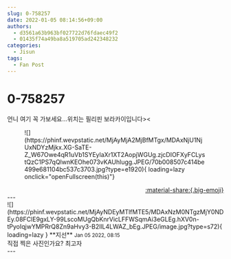 ```yaml
---
slug: 0-758257
date: 2022-01-05 08:14:56+09:00
authors:
  - d3561a63b963bf027722d76fdaec49f2
  - 01435f74a49ba8a519705ad242348232
categories:
  - Jisun
tags:
  - Fan Post
---
```


# 0-758257

<div class="post-container" markdown="1">
<div class="content-container md-sidebar__scrollwrap" markdown="1">

언니 여기 꼭 가보세요...위치는 필리핀 보라카이입니다&gt;&lt;
<figure markdown="1">
![](https://phinf.wevpstatic.net/MjAyMjA2MjBfMTgx/MDAxNjU1NjUxNDYzMjkx.XG-SaTE-Z_W67Owe4qR1uVb1SYEylaXr1XT2AopjWGUg.zjcDIOFXyFCLystQzC1PS7qQlwnKEOhe073vKAUhlugg.JPEG/70b008507c414be499e681104bc537c3703.jpg?type=e1920){ loading=lazy onclick="openFullscreen(this)"}
</figure>


</div>
</div>

<div style="text-align: right;" markdown="1">
<a href="https://weverse.io/fromis9/fanpost/0-758257" style="text-align: right;">:material-share:{.big-emoji}</a>
</div>
---

<div class="comments-container md-sidebar__scrollwrap" markdown="1">
<div class="comment" markdown="1">
<div class='id-container' markdown="1">
![](https://phinf.wevpstatic.net/MjAyNDEyMTlfMTE5/MDAxNzM0NTgzMjY0NDEy.08FClE9gxLY-99LscoMUgQbKnrVicLFFWSqmAi3eGLEg.hXV0n-tPyoIqjwYMPRrQ8Zn9aHvy3-B2llL4LWAZ_bEg.JPEG/image.jpg?type=s72){ loading=lazy }
**<span class="artist">지선</span>** <small>Jan 05 2022, 08:15</small><br>
</div>
<div class='comment-body' markdown="1">
직접 찍은 사진인가요? 최고자
</div>
</div>
</div>
---
